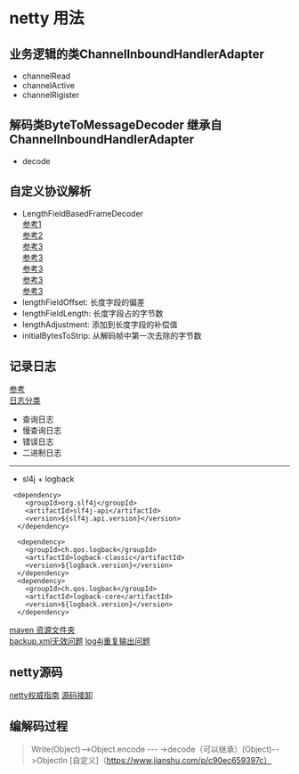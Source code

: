 # netty 用法

## 业务逻辑的类ChannelInboundHandlerAdapter    
- channelRead  
- channelActive  
- channelRigister  
## 解码类ByteToMessageDecoder 继承自 ChannelInboundHandlerAdapter  
- decode

## 自定义协议解析
- LengthFieldBasedFrameDecoder  
[参考1](https://blog.csdn.net/u014801432/article/details/81909902)    
[参考2](https://www.cnblogs.com/lanqie/p/8268469.html)  
[参考3](https://www.jianshu.com/p/c90ec659397c)  
[参考3](https://www.jianshu.com/p/337d1d152413)  
[参考3](https://www.jianshu.com/p/ed4c61d0d6f2)  
[参考3](https://www.jianshu.com/p/c90ec659397c)  
[参考3](https://blog.csdn.net/z69183787/article/details/52980699)  
- lengthFieldOffset: 长度字段的偏差
- lengthFieldLength: 长度字段占的字节数
- lengthAdjustment: 添加到长度字段的补偿值
- initialBytesToStrip: 从解码帧中第一次去除的字节数

## 记录日志
[参考](https://blog.csdn.net/arctan90/article/details/51280797)  
[日志分类](https://zhuanlan.zhihu.com/p/36185173)  
- 查询日志
- 慢查询日志
- 错误日志
- 二进制日志
----
- sl4j + logback  
```
 <dependency>  
    <groupId>org.slf4j</groupId>  
    <artifactId>slf4j-api</artifactId>  
    <version>${slf4j.api.version}</version>  
  </dependency>  
  
  <dependency>  
    <groupId>ch.qos.logback</groupId>  
    <artifactId>logback-classic</artifactId>  
    <version>${logback.version}</version>  
  </dependency>  
  <dependency>  
    <groupId>ch.qos.logback</groupId>  
    <artifactId>logback-core</artifactId>  
    <version>${logback.version}</version>  
  </dependency>  
```  
[maven 资源文件夹](https://jingyan.baidu.com/album/77b8dc7fb733356174eab6ed.html?picindex=1)  
[backup.xml无效问题](https://blog.csdn.net/cnwyt/article/details/80462896)
[log4j重复输出问题](https://blog.csdn.net/chxkyy/article/details/1718487)


## netty源码
[netty权威指南](https://github.com/wuyinxian124/nettybook2)
[源码接卸](https://www.jianshu.com/u/dbcfb30ec5e4)

## 编解码过程  

> Write(Object)-->Object.encode --- ->decode（可以继承）(Object)-->ObjectIn
[自定义]（https://www.jianshu.com/p/c90ec659397c）
